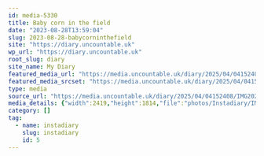 ```yaml
---
id: media-5330
title: Baby corn in the field
date: "2023-08-28T13:59:04"
slug: 2023-08-28-babycorninthefield
site: "https://diary.uncountable.uk"
wp_url: "https://diary.uncountable.uk"
root_slug: diary
site_name: My Diary
featured_media_url: "https://media.uncountable.uk/diary/2025/04/04152408/IMG20230828145904.webp"
featured_media_srcset: "https://media.uncountable.uk/diary/2025/04/04152408/IMG20230828145904-300x225.webp 300w, https://media.uncountable.uk/diary/2025/04/04152408/IMG20230828145904-1024x768.webp 1024w, https://media.uncountable.uk/diary/2025/04/04152408/IMG20230828145904-150x150.webp 150w, https://media.uncountable.uk/diary/2025/04/04152408/IMG20230828145904-640x480.webp 640w, https://media.uncountable.uk/diary/2025/04/04152408/IMG20230828145904.webp 2419w"
type: media
source_url: "https://media.uncountable.uk/diary/2025/04/04152408/IMG20230828145904.webp"
media_details: {"width":2419,"height":1814,"file":"photos/Instadiary/IMG20230828145904.webp","filesize":186222,"sizes":{"medium":{"file":"IMG20230828145904-300x225.webp","width":300,"height":225,"filesize":23362,"mime_type":"image/webp","source_url":"https://media.uncountable.uk/diary/2025/04/04152408/IMG20230828145904-300x225.webp"},"large":{"file":"IMG20230828145904-1024x768.webp","width":1024,"height":768,"filesize":120656,"mime_type":"image/webp","source_url":"https://media.uncountable.uk/diary/2025/04/04152408/IMG20230828145904-1024x768.webp"},"thumbnail":{"file":"IMG20230828145904-150x150.webp","width":150,"height":150,"filesize":9290,"mime_type":"image/webp","source_url":"https://media.uncountable.uk/diary/2025/04/04152408/IMG20230828145904-150x150.webp"},"mobwidth":{"file":"IMG20230828145904-640x480.webp","width":640,"height":480,"filesize":66832,"mime_type":"image/webp","source_url":"https://media.uncountable.uk/diary/2025/04/04152408/IMG20230828145904-640x480.webp"},"full":{"file":"IMG20230828145904.webp","width":2419,"height":1814,"mime_type":"image/webp","source_url":"https://media.uncountable.uk/diary/2025/04/04152408/IMG20230828145904.webp"}},"image_meta":{"aperture":"0","credit":"","camera":"","caption":"","created_timestamp":"0","copyright":"","focal_length":"0","iso":"0","shutter_speed":"0","title":"","orientation":"0","keywords":[]}}
category: []
tag:
  - name: instadiary
    slug: instadiary
    id: 5
---
```


